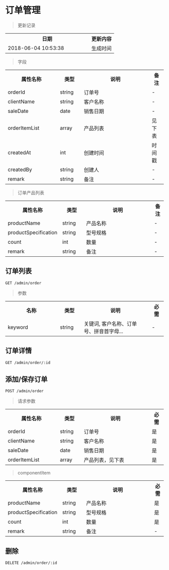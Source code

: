 # 订单管理

> 更新记录

<table>
    <tr>
        <th style="width:250px;">日期</th>
        <th>更新内容</th>
    </tr>
    <tr>
        <td>2018-06-04 10:53:38</td>
        <td>生成时间</td>
    </tr>
</table>

> 字段

<table>
    <tr>
        <th style="width:150px;">属性名称</th>
        <th style="width:60px;">类型</th>
        <th style="width:200px;">说明</th>
        <th>备注</th>
    </tr>
    <tr>
        <td>orderId</td>
        <td>string</td>
        <td>订单号</td>
        <td>-</td>
    </tr>
    <tr>
        <td>clientName</td>
        <td>string</td>
        <td>客户名称</td>
        <td>-</td>
    </tr>
    <tr>
        <td>saleDate</td>
        <td>date</td>
        <td>销售日期</td>
        <td>-</td>
    </tr>
    <tr>
        <td>orderItemList</td>
        <td>array</td>
        <td>产品列表</td>
        <td>见下表</td>
    </tr>
    <tr>
        <td>createdAt</td>
        <td>int</td>
        <td>创建时间</td>
        <td>时间戳</td>
    </tr>
    <tr>
        <td>createdBy</td>
        <td>string</td>
        <td>创建人</td>
        <td>-</td>
    </tr>
    <tr>
        <td>remark</td>
        <td>string</td>
        <td>备注</td>
        <td>-</td>
    </tr>
</table>

>订单产品列表
<table>
    <tr>
        <th style="width:150px;">属性名称</th>
        <th style="width:60px;">类型</th>
        <th style="width:200px;">说明</th>
        <th>备注</th>
    </tr>
    <tr>
        <td>productName</td>
        <td>string</td>
        <td>产品名称</td>
        <td>-</td>
    </tr>
    <tr>
        <td>productSpecification</td>
        <td>string</td>
        <td>型号规格</td>
        <td>-</td>
    </tr>
    <tr>
        <td>count</td>
        <td>int</td>
        <td>数量</td>
        <td>-</td>
    </tr>
    <tr>
        <td>remark</td>
        <td>string</td>
        <td>备注</td>
        <td>-</td>
    </tr>
</table>

## 订单列表

```
GET /admin/order
```

> 参数
<table>
    <tr>
        <th style="width:150px;">名称</th>
        <th style="width:60px;">类型</th>
        <th style="width:200px;">说明</th>
        <th>必需</th>
    </tr>
    <tr>
        <td>keyword</td>
        <td>string</td>
        <td>关键词, 客户名称、订单号、拼音首字母...</td>
        <td>-</td>
    </tr>
</table>

## 订单详情

```
GET /admin/order/:id
```

## 添加/保存订单

```
POST /admin/order
```

>请求参数
<table>
    <tr>
        <th style="width:150px;">属性名称</th>
        <th style="width:60px;">类型</th>
        <th style="width:200px;">说明</th>
        <th>必需</th>
    </tr>
    <tr>
        <td>orderId</td>
        <td>string</td>
        <td>订单号</td>
        <td>是</td>
    </tr>
    <tr>
        <td>clientName</td>
        <td>string</td>
        <td>客户名称</td>
        <td>是</td>
    </tr>
    <tr>
        <td>saleDate</td>
        <td>date</td>
        <td>销售日期</td>
        <td>是</td>
    </tr>
    <tr>
        <td>orderItemList</td>
        <td>array</td>
        <td>产品列表，见下表</td>
        <td>是</td>
    </tr>
</table>

>componentItem
<table>
    <tr>
        <th style="width:150px;">属性名称</th>
        <th style="width:60px;">类型</th>
        <th style="width:200px;">说明</th>
        <th>必需</th>
    </tr>
    <tr>
        <td>productName</td>
        <td>string</td>
        <td>产品名称</td>
        <td>是</td>
    </tr>
    <tr>
        <td>productSpecification</td>
        <td>string</td>
        <td>型号规格</td>
        <td>是</td>
    </tr>
    <tr>
        <td>count</td>
        <td>int</td>
        <td>数量</td>
        <td>是</td>
    </tr>
    <tr>
        <td>remark</td>
        <td>string</td>
        <td>备注</td>
        <td>-</td>
    </tr>
</table>

## 删除

```
DELETE /admin/order/:id
```

